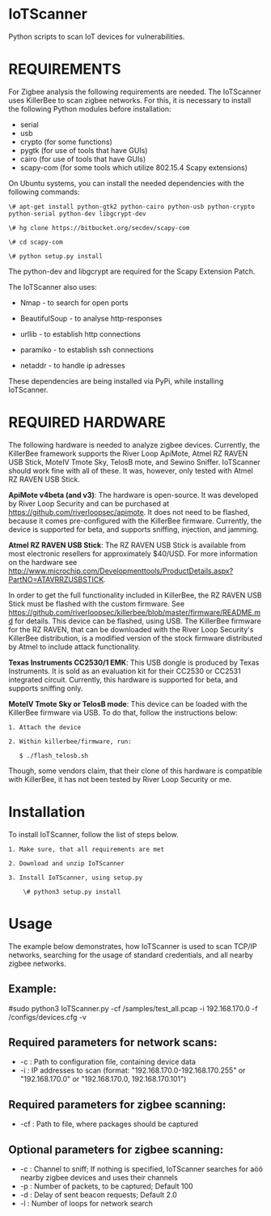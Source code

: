 # IoTScanner
Python scripts to scan IoT devices for vulnerabilities.


# REQUIREMENTS
For Zigbee analysis the following requirements are needed. 
The IoTScanner uses KillerBee to scan zigbee networks.
For this, it is necessary to install the following Python modules before installation:

- serial
- usb
- crypto (for some functions)
- pygtk (for use of tools that have GUIs)
- cairo (for use of tools that have GUIs)
-  scapy-com (for some tools which utilize 802.15.4 Scapy extensions)

On Ubuntu systems, you can install the needed dependencies with the following commands:

    \# apt-get install python-gtk2 python-cairo python-usb python-crypto python-serial python-dev libgcrypt-dev

    \# hg clone https://bitbucket.org/secdev/scapy-com

    \# cd scapy-com

    \# python setup.py install

The python-dev and libgcrypt are required for the Scapy Extension Patch.

The IoTScanner also uses:

- Nmap - to search for open ports

- BeautifulSoup - to analyse http-responses

- urllib - to establish http connections

- paramiko - to establish ssh connections

- netaddr - to handle ip adresses

These dependencies are being installed via PyPi, while installing IoTScanner.


# REQUIRED HARDWARE
The following hardware is needed to analyze zigbee devices.
Currently, the KillerBee framework supports the River Loop ApiMote, Atmel RZ RAVEN USB Stick, MoteIV Tmote Sky, TelosB mote, and Sewino Sniffer.
IoTScanner should work fine with all of these. It was, however, only tested with Atmel RZ RAVEN USB Stick. 

**ApiMote v4beta (and v3)**:
The hardware is open-source. It was developed by River Loop Security and can be purchased at https://github.com/riverloopsec/apimote.
It does not need to be flashed, because it comes pre-configured with the KillerBee firmware.
Currently, the device is supported for beta, and supports sniffing, injection, and jamming.

**Atmel RZ RAVEN USB Stick**:
The RZ RAVEN USB Stick is available from most electronic resellers for approximately $40/USD.
For more information on the hardware see http://www.microchip.com/Developmenttools/ProductDetails.aspx?PartNO=ATAVRRZUSBSTICK.

In order to get the full functionality included in KillerBee, the RZ RAVEN USB Stick must be flashed with the custom firmware. See https://github.com/riverloopsec/killerbee/blob/master/firmware/README.md for details.
This device can be flashed, using USB.
The KillerBee firmware for the RZ RAVEN, that can be downloaded with the River Loop Security's KillerBee distribution, is a modified version of the stock firmware distributed by Atmel to include attack functionality.

**Texas Instruments CC2530/1 EMK**:
This USB dongle is produced by Texas Instruments. It is sold as an evaluation kit for their CC2530 or CC2531 integrated circuit.
Currently, this hardware is supported for beta, and supports sniffing only.

**MoteIV Tmote Sky or TelosB mode**:
This device can be loaded with the KillerBee firmware via USB. 
To do that, follow the instructions below:
    
    1. Attach the device
    
    2. Within killerbee/firmware, run:
    
       $ ./flash_telosb.sh
 
Though, some vendors claim, that their clone of this hardware is compatible with KillerBee, it has not been tested by River Loop Security or me.


# Installation

To install IoTScanner, follow the list of steps below.

    1. Make sure, that all requirements are met
    
    2. Download and unzip IoTScanner
    
    3. Install IoTScanner, using setup.py
    
        \# python3 setup.py install

# Usage

The example below demonstrates, how IoTScanner is used to scan TCP/IP networks, searching for the usage of standard credentials, and all nearby zigbee networks.


Example:
-
\#sudo python3 IoTScanner.py -cf /samples/test_all.pcap -i 192.168.170.0 -f /configs/devices.cfg -v

Required parameters for network scans:
-
- -c : Path to configuration file, containing device data
- -i : IP addresses to scan (format: "192.168.170.0-192.168.170.255" or "192.168.170.0" or "192.168.170.0, 192.168.170.101")

Required parameters for zigbee scanning:
-
- -cf : Path to file, where packages should be captured

Optional parameters for zigbee scanning:
-
- -c : Channel to sniff; If nothing is specified, IoTScanner searches for aöö nearby zigbee devices and uses their channels
- -p : Number of packets, to be captured; Default 100
- -d : Delay of sent beacon requests; Default 2.0
- -l : Number of loops for network search





